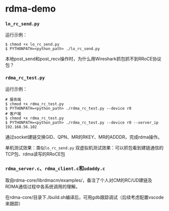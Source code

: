 # rdma-demo

### `lo_rc_send.py`

运行示例：

```shell
$ chmod +x lo_rc_send.py
$ PYTHONPATH=<python_path> ./lo_rc_send.py
```

本地post_send和post_recv操作时，为什么用Wireshark抓包抓不到RRoCE协议包？

### `rdma_rc_test.py`

运行示例：

```shell
# 服务端
$ chmod +x rdma_rc_test.py
$ PYTHONPATH=<python_path> ./rdma_rc_test.py --device r0
# 客户端
$ chmod +x rdma_rc_test.py
$ PYTHONPATH=<python_path> ./rdma_rc_test.py --device r0 --server_ip 192.168.56.102
```

通过socket建链交换GID、QPN、MR的RKEY、MR的ADDDR，完成rdma操作。

单机测试效果：类似`lo_rc_send.py`
双虚拟机测试效果：可以抓包看到建链通信的TCP包、rdma读写的RRoCE包

### `rdma_server.c`、`rdma_client.c`和`udaddy.c`

取自rdma-core/librdmacm/examples/，备注了个人对CM的RC/UD建链及RDMA通信过程中各系统调用的理解。

在rdma-core/目录下./build.sh编译后，可用gdb跟踪调试（后续考虑配置vscode来跟踪）
